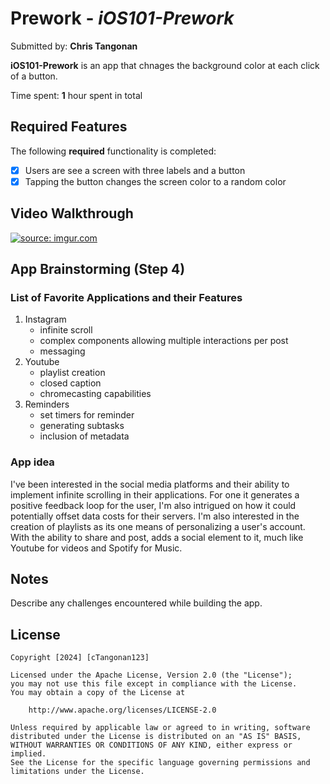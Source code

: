 # Prework - *iOS101-Prework*

Submitted by: **Chris Tangonan**

**iOS101-Prework** is an app that chnages the background color at each click of a button.

Time spent: **1** hour spent in total

## Required Features

The following **required** functionality is completed:

- [x] Users are see a screen with three labels and a button
- [x] Tapping the button changes the screen color to a random color
 
## Video Walkthrough
<a href="https://imgur.com/3vg1AKU"><img src="https://i.imgur.com/3vg1AKU.gif" title="source: imgur.com" /></a>


## App Brainstorming (Step 4)
### List of Favorite Applications and their Features
1. Instagram
    - infinite scroll
    - complex components allowing multiple interactions per post
    - messaging
2. Youtube
    - playlist creation
    - closed caption
    - chromecasting capabilities
3. Reminders
    - set timers for reminder
    - generating subtasks
    - inclusion of metadata
    
### App idea
I've been interested in the social media platforms and their ability to implement infinite scrolling in their applications. For one it generates a positive feedback loop for the user, I'm also intrigued on how it could potentially offset data costs for their servers.
I'm also interested in the creation of playlists as its one means of personalizing a user's account. With the ability to share and post, adds a social element to it, much like Youtube for videos and Spotify for Music.

## Notes

Describe any challenges encountered while building the app.

## License

    Copyright [2024] [cTangonan123]

    Licensed under the Apache License, Version 2.0 (the "License");
    you may not use this file except in compliance with the License.
    You may obtain a copy of the License at

        http://www.apache.org/licenses/LICENSE-2.0

    Unless required by applicable law or agreed to in writing, software
    distributed under the License is distributed on an "AS IS" BASIS,
    WITHOUT WARRANTIES OR CONDITIONS OF ANY KIND, either express or implied.
    See the License for the specific language governing permissions and
    limitations under the License.
